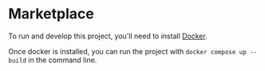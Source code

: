 # Marketplace

To run and develop this project, you'll need to install [Docker](https://docs.docker.com/desktop/).

Once docker is installed, you can run the project with `docker compose up --build` in the command line.
